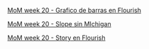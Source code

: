 [MoM week 20 - Grafico de barras en Flourish](https://public.flourish.studio/visualisation/2507238/)

[MoM week 20 - Slope sin MIchigan](https://public.flourish.studio/visualisation/2507466/)

[MoM week 20 - Story en Flourish](https://public.flourish.studio/story/360966/)
